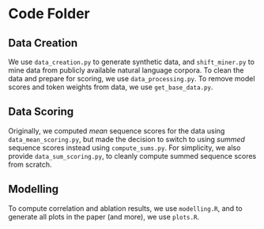 # Code Folder

## Data Creation
We use `data_creation.py` to generate synthetic data, and `shift_miner.py` to mine data from publicly available natural language corpora. To clean the data and prepare for scoring, we use `data_processing.py`. To remove model scores and token weights from data, we use `get_base_data.py`.

## Data Scoring
Originally, we computed *mean* sequence scores for the data using `data_mean_scoring.py`, but made the decision to switch to using *summed* sequence scores instead using `compute_sums.py`. For simplicity, we also provide `data_sum_scoring.py`, to cleanly compute summed sequence scores from scratch.

## Modelling
To compute correlation and ablation results, we use `modelling.R`, and to generate all plots in the paper (and more), we use `plots.R`.
